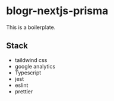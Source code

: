 # blogr-nextjs-prisma

This is a boilerplate.

## Stack
- taildwind css
- google analytics
- Typescript
- jest
- eslint
- prettier
